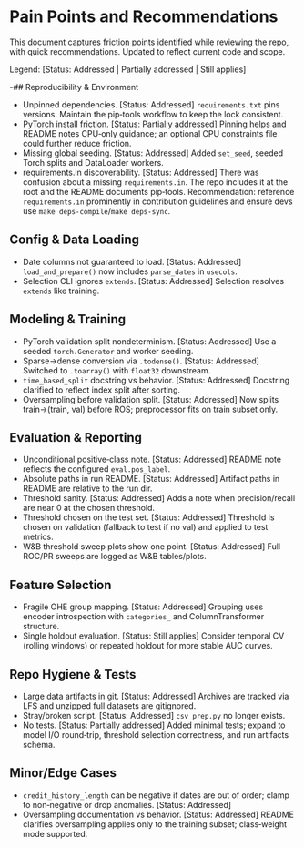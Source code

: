 # Pain Points and Recommendations

This document captures friction points identified while reviewing the repo, with quick recommendations. Updated to reflect current code and scope.

Legend: [Status: Addressed | Partially addressed | Still applies]

-## Reproducibility & Environment
- Unpinned dependencies. [Status: Addressed] `requirements.txt` pins versions. Maintain the pip‑tools workflow to keep the lock consistent.
- PyTorch install friction. [Status: Partially addressed] Pinning helps and README notes CPU‑only guidance; an optional CPU constraints file could further reduce friction.
- Missing global seeding. [Status: Addressed] Added `set_seed`, seeded Torch splits and DataLoader workers.
- requirements.in discoverability. [Status: Addressed] There was confusion about a missing `requirements.in`. The repo includes it at the root and the README documents pip‑tools. Recommendation: reference `requirements.in` prominently in contribution guidelines and ensure devs use `make deps-compile`/`make deps-sync`.

## Config & Data Loading
- Date columns not guaranteed to load. [Status: Addressed] `load_and_prepare()` now includes `parse_dates` in `usecols`.
- Selection CLI ignores `extends`. [Status: Addressed] Selection resolves `extends` like training.

## Modeling & Training
- PyTorch validation split nondeterminism. [Status: Addressed] Use a seeded `torch.Generator` and worker seeding.
- Sparse→dense conversion via `.todense()`. [Status: Addressed] Switched to `.toarray()` with `float32` downstream.
- `time_based_split` docstring vs behavior. [Status: Addressed] Docstring clarified to reflect index split after sorting.
- Oversampling before validation split. [Status: Addressed] Now splits train→(train, val) before ROS; preprocessor fits on train subset only.

## Evaluation & Reporting
- Unconditional positive‑class note. [Status: Addressed] README note reflects the configured `eval.pos_label`.
- Absolute paths in run README. [Status: Addressed] Artifact paths in README are relative to the run dir.
- Threshold sanity. [Status: Addressed] Adds a note when precision/recall are near 0 at the chosen threshold.
- Threshold chosen on the test set. [Status: Addressed] Threshold is chosen on validation (fallback to test if no val) and applied to test metrics.
- W&B threshold sweep plots show one point. [Status: Addressed] Full ROC/PR sweeps are logged as W&B tables/plots.

## Feature Selection
- Fragile OHE group mapping. [Status: Addressed] Grouping uses encoder introspection with `categories_` and ColumnTransformer structure.
- Single holdout evaluation. [Status: Still applies] Consider temporal CV (rolling windows) or repeated holdout for more stable AUC curves.

## Repo Hygiene & Tests
- Large data artifacts in git. [Status: Addressed] Archives are tracked via LFS and unzipped full datasets are gitignored.
- Stray/broken script. [Status: Addressed] `csv_prep.py` no longer exists.
- No tests. [Status: Partially addressed] Added minimal tests; expand to model I/O round‑trip, threshold selection correctness, and run artifacts schema.

## Minor/Edge Cases
- `credit_history_length` can be negative if dates are out of order; clamp to non‑negative or drop anomalies. [Status: Addressed]
- Oversampling documentation vs behavior. [Status: Addressed] README clarifies oversampling applies only to the training subset; class‑weight mode supported.

